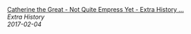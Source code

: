 <!--2024-07-21 00:21:39-->
<div class="yb">
  <a class="nodecor" href="/posts.html?istoriya/catherine_the_great_-_not_quite_empress_yet_-_extra_history_-_part_2">
    <img class="preview" data-videoid="ObmkeDWQaus" src="https://i.ytimg.com/vi/ObmkeDWQaus/hqdefault.jpg" align="middle" alt="">
  </a>
  <div class="inlbl text">
    <a class="nodecor" href="/posts.html?istoriya/catherine_the_great_-_not_quite_empress_yet_-_extra_history_-_part_2">Catherine the Great - Not Quite Empress Yet - Extra History ...</a><br>
    <i class="smaller2">Extra History</i><br>
    <i class="smaller3">2017-02-04</i>
  </div>
</div>
